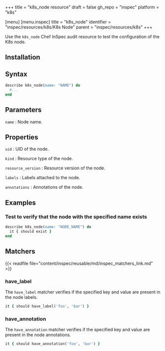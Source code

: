 +++
title = "k8s_node resource"
draft = false
gh_repo = "inspec"
platform = "k8s"

[menu]
  [menu.inspec]
    title = "k8s_node"
    identifier = "inspec/resources/k8s/K8s Node"
    parent = "inspec/resources/k8s"
+++


Use the `k8s_node` Chef InSpec audit resource to test the configuration of the K8s node.

## Installation

## Syntax

```ruby
describe k8s_node(name: "NAME") do
  #...
end
```

## Parameters

`name`
: Node name.

## Properties

`uid`
: UID of the node.

`kind`
: Resource type of the node.

`resource_version`
: Resource version of the node.

`labels`
: Labels attached to the node.

`annotations`
: Annotations of the node.

## Examples

### Test to verify that the node with the specified name exists

```ruby
describe k8s_node(name: "NODE_NAME") do
  it { should exist }
end
```

## Matchers

{{< readfile file="content/inspec/reusable/md/inspec_matchers_link.md" >}}

### have_label

The `have_label` matcher verifies if the specified key and value are present in the node labels.

```ruby
it { should have_label('foo', 'bar') }
```

### have_annotation

The `have_annotation` matcher verifies if the specified key and value are present in the node annotations.

```ruby
it { should have_annotation('foo', 'bar') }
```
